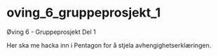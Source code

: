 # oving_6_gruppeprosjekt_1
Øving 6 - Gruppeprosjekt Del 1

Her ska me hacka inn i Pentagon for å stjela avhengighetserklæringen.